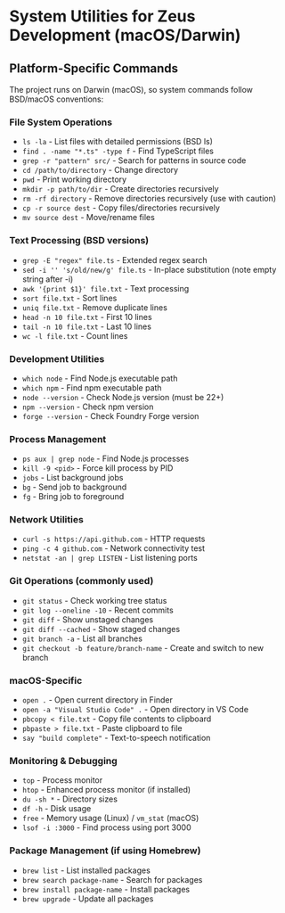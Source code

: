 # System Utilities for Zeus Development (macOS/Darwin)

## Platform-Specific Commands
The project runs on Darwin (macOS), so system commands follow BSD/macOS conventions:

### File System Operations
- `ls -la` - List files with detailed permissions (BSD ls)
- `find . -name "*.ts" -type f` - Find TypeScript files
- `grep -r "pattern" src/` - Search for patterns in source code
- `cd /path/to/directory` - Change directory
- `pwd` - Print working directory
- `mkdir -p path/to/dir` - Create directories recursively
- `rm -rf directory` - Remove directories recursively (use with caution)
- `cp -r source dest` - Copy files/directories recursively
- `mv source dest` - Move/rename files

### Text Processing (BSD versions)
- `grep -E "regex" file.ts` - Extended regex search
- `sed -i '' 's/old/new/g' file.ts` - In-place substitution (note empty string after -i)
- `awk '{print $1}' file.txt` - Text processing
- `sort file.txt` - Sort lines
- `uniq file.txt` - Remove duplicate lines
- `head -n 10 file.txt` - First 10 lines
- `tail -n 10 file.txt` - Last 10 lines
- `wc -l file.txt` - Count lines

### Development Utilities
- `which node` - Find Node.js executable path
- `which npm` - Find npm executable path  
- `node --version` - Check Node.js version (must be 22+)
- `npm --version` - Check npm version
- `forge --version` - Check Foundry Forge version

### Process Management
- `ps aux | grep node` - Find Node.js processes
- `kill -9 <pid>` - Force kill process by PID
- `jobs` - List background jobs
- `bg` - Send job to background
- `fg` - Bring job to foreground

### Network Utilities
- `curl -s https://api.github.com` - HTTP requests
- `ping -c 4 github.com` - Network connectivity test
- `netstat -an | grep LISTEN` - List listening ports

### Git Operations (commonly used)
- `git status` - Check working tree status
- `git log --oneline -10` - Recent commits
- `git diff` - Show unstaged changes
- `git diff --cached` - Show staged changes
- `git branch -a` - List all branches
- `git checkout -b feature/branch-name` - Create and switch to new branch

### macOS-Specific
- `open .` - Open current directory in Finder
- `open -a "Visual Studio Code" .` - Open directory in VS Code
- `pbcopy < file.txt` - Copy file contents to clipboard
- `pbpaste > file.txt` - Paste clipboard to file
- `say "build complete"` - Text-to-speech notification

### Monitoring & Debugging
- `top` - Process monitor
- `htop` - Enhanced process monitor (if installed)
- `du -sh *` - Directory sizes
- `df -h` - Disk usage
- `free` - Memory usage (Linux) / `vm_stat` (macOS)
- `lsof -i :3000` - Find process using port 3000

### Package Management (if using Homebrew)
- `brew list` - List installed packages
- `brew search package-name` - Search for packages
- `brew install package-name` - Install packages
- `brew upgrade` - Update all packages